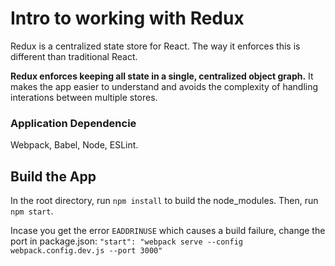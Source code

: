# Intro to working with Redux

Redux is a centralized state store for React. The way it enforces this is different than traditional React.

**Redux enforces keeping all state in a single, centralized object graph.** It makes the app easier to understand and avoids the complexity of handling interations between multiple stores.

### Application Dependencie

Webpack, Babel, Node, ESLint.

## Build the App

In the root directory, run `npm install` to build the node_modules. Then, run `npm start`.

Incase you get the error `EADDRINUSE` which causes a build failure, change the port in package.json:
`"start": "webpack serve --config webpack.config.dev.js --port 3000"`
